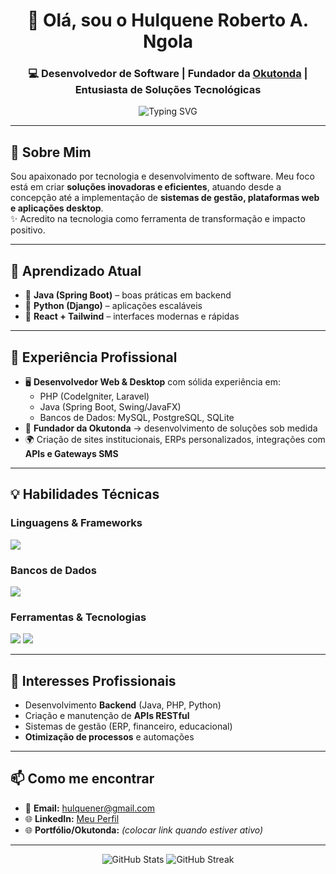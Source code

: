<h1 align="center">👋 Olá, sou o Hulquene Roberto A. Ngola</h1>
<h3 align="center">💻 Desenvolvedor de Software | Fundador da <a href="https://okutonda.com">Okutonda</a> | Entusiasta de Soluções Tecnológicas</h3>

<!-- Texto animado -->
<p align="center">
  <img src="https://readme-typing-svg.herokuapp.com?font=Fira+Code&pause=1000&color=0CF72E&center=true&vCenter=true&width=600&lines=Discipline+%3E+Motivation;Practice+makes+perfect;Transformando+ideias+em+soluções+digitais" alt="Typing SVG" />
</p>

---

## 🚀 Sobre Mim  
Sou apaixonado por tecnologia e desenvolvimento de software. Meu foco está em criar **soluções inovadoras e eficientes**, atuando desde a concepção até a implementação de **sistemas de gestão, plataformas web e aplicações desktop**.  
✨ Acredito na tecnologia como ferramenta de transformação e impacto positivo.  

---

## 🌱 Aprendizado Atual  
- 🔹 **Java (Spring Boot)** – boas práticas em backend  
- 🔹 **Python (Django)** – aplicações escaláveis  
- 🔹 **React + Tailwind** – interfaces modernas e rápidas  

---

## 💼 Experiência Profissional  
- 🖥️ **Desenvolvedor Web & Desktop** com sólida experiência em:  
  - PHP (CodeIgniter, Laravel)  
  - Java (Spring Boot, Swing/JavaFX)  
  - Bancos de Dados: MySQL, PostgreSQL, SQLite  
- 🚀 **Fundador da Okutonda** → desenvolvimento de soluções sob medida  
- 🌍 Criação de sites institucionais, ERPs personalizados, integrações com **APIs e Gateways SMS**  

---

## 💡 Habilidades Técnicas  

### Linguagens & Frameworks  
<p align="left">
  <img src="https://skillicons.dev/icons?i=php,laravel,java,spring,python,django,js,react,nextjs,tailwind,bootstrap" />
</p>

### Bancos de Dados  
<p align="left">
  <img src="https://skillicons.dev/icons?i=mysql,postgres,sqlite" />
</p>

### Ferramentas & Tecnologias  
<p align="left">
  <img src="https://skillicons.dev/icons?i=docker,git,github,vscode" />
  <img src="https://skillicons.dev/icons?i=postman" />
</p>

---

## 🤝 Interesses Profissionais  
- Desenvolvimento **Backend** (Java, PHP, Python)  
- Criação e manutenção de **APIs RESTful**  
- Sistemas de gestão (ERP, financeiro, educacional)  
- **Otimização de processos** e automações  

---

## 📫 Como me encontrar  
- 📧 **Email:** [hulquener@gmail.com](mailto:hulquener@gmail.com)  
- 🌐 **LinkedIn:** [Meu Perfil](https://www.linkedin.com/in/hulquene-roberto-ngola-66b849227/)  
- 🌐 **Portfólio/Okutonda:** *(colocar link quando estiver ativo)*  

---

<p align="center">
  <img src="https://github-readme-stats.vercel.app/api?username=Hulquene&show_icons=true&theme=radical" alt="GitHub Stats" />
  <img src="https://github-readme-streak-stats.herokuapp.com/?user=Hulquene&theme=radical" alt="GitHub Streak" />
</p>
